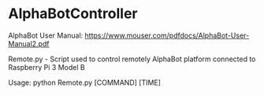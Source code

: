 # AlphaBotController

AlphaBot User Manual: https://www.mouser.com/pdfdocs/AlphaBot-User-Manual2.pdf

Remote.py - Script used to control remotely AlphaBot platform connected to Raspberry Pi 3 Model B


Usage: python Remote.py [COMMAND] [TIME]  

